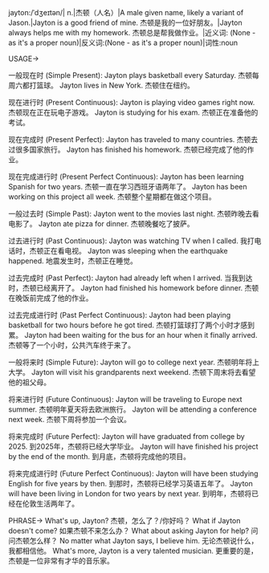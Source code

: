 jayton:/ˈdʒeɪtən/| n.|杰顿（人名）|A male given name, likely a variant of Jason.|Jayton is a good friend of mine. 杰顿是我的一位好朋友。|Jayton always helps me with my homework. 杰顿总是帮我做作业。|近义词: (None - as it's a proper noun)|反义词:(None - as it's a proper noun)|词性:noun


USAGE->

一般现在时 (Simple Present):
Jayton plays basketball every Saturday. 杰顿每周六都打篮球。
Jayton lives in New York. 杰顿住在纽约。

现在进行时 (Present Continuous):
Jayton is playing video games right now. 杰顿现在正在玩电子游戏。
Jayton is studying for his exam. 杰顿正在准备他的考试。

现在完成时 (Present Perfect):
Jayton has traveled to many countries. 杰顿去过很多国家旅行。
Jayton has finished his homework. 杰顿已经完成了他的作业。

现在完成进行时 (Present Perfect Continuous):
Jayton has been learning Spanish for two years. 杰顿一直在学习西班牙语两年了。
Jayton has been working on this project all week. 杰顿整个星期都在做这个项目。

一般过去时 (Simple Past):
Jayton went to the movies last night. 杰顿昨晚去看电影了。
Jayton ate pizza for dinner. 杰顿晚餐吃了披萨。

过去进行时 (Past Continuous):
Jayton was watching TV when I called. 我打电话时，杰顿正在看电视。
Jayton was sleeping when the earthquake happened. 地震发生时，杰顿正在睡觉。

过去完成时 (Past Perfect):
Jayton had already left when I arrived. 当我到达时，杰顿已经离开了。
Jayton had finished his homework before dinner. 杰顿在晚饭前完成了他的作业。

过去完成进行时 (Past Perfect Continuous):
Jayton had been playing basketball for two hours before he got tired. 杰顿打篮球打了两个小时才感到累。
Jayton had been waiting for the bus for an hour when it finally arrived. 杰顿等了一个小时，公共汽车终于来了。

一般将来时 (Simple Future):
Jayton will go to college next year. 杰顿明年将上大学。
Jayton will visit his grandparents next weekend. 杰顿下周末将去看望他的祖父母。

将来进行时 (Future Continuous):
Jayton will be traveling to Europe next summer. 杰顿明年夏天将去欧洲旅行。
Jayton will be attending a conference next week. 杰顿下周将参加一个会议。

将来完成时 (Future Perfect):
Jayton will have graduated from college by 2025. 到2025年，杰顿将已经大学毕业。
Jayton will have finished his project by the end of the month. 到月底，杰顿将完成他的项目。

将来完成进行时 (Future Perfect Continuous):
Jayton will have been studying English for five years by then. 到那时，杰顿将已经学习英语五年了。
Jayton will have been living in London for two years by next year. 到明年，杰顿将已经在伦敦生活两年了。


PHRASE->
What's up, Jayton?  杰顿，怎么了？/你好吗？
What if Jayton doesn't come? 如果杰顿不来怎么办？
What about asking Jayton for help?  问问杰顿怎么样？
No matter what Jayton says, I believe him. 无论杰顿说什么，我都相信他。
What's more, Jayton is a very talented musician. 更重要的是，杰顿是一位非常有才华的音乐家。
